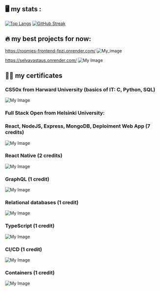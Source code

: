 ## :desktop_computer: my stats :

[![Top Langs](https://github-readme-stats.vercel.app/api/top-langs/?username=romashkoyp)](https://github.com/anuraghazra/github-readme-stats)
[![GitHub Streak](https://github-readme-streak-stats.herokuapp.com?user=romashkoyp)](https://git.io/streak-stats)

## :fire: my best projects for now:

https://roomies-frontend-fpzi.onrender.com/
![My_image](roomies.png)

https://selvavastaus.onrender.com/
![My Image](image.jpg)

## 👨‍🎓 my certificates
### CS50x from Harward University (basics of IT: C, Python, SQL)
![My Image](CS50x.png)

### Full Stack Open from Helsinki University:
### React, NodeJS, Express, MongoDB, Deploiment Web App (7 credits)
![My Image](certificate-fullstack.png)

### React Native (2 credits)
![My Image](certificate-reactnative.png)

### GraphQL (1 credit)
![My Image](certificate-graphql.png)

### Relational databases (1 credit)
![My Image](certificate-psql.png)

### TypeScript (1 credit)
![My Image](certificate-typescript.png)

### CI/CD (1 credit)
![My Image](certificate-cicd.png)

### Containers (1 credit)
![My Image](certificate-containers.png)

